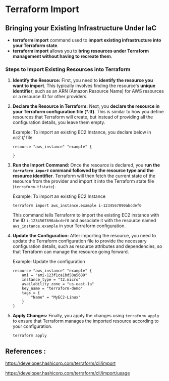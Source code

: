 # Terraform Import

## Bringing your Existing Infrastructure Under IaC

- **terraform import** command used to **import existing infrastructure into your Terraform state**.
- **terraform import** allows you to **bring resources under Terraform management without having to recreate them**.

### Steps to Import Existing Resources into Terraform

1. **Identify the Resource:** First, you need to **identify the resource you want to import**. This typically involves finding the resource's **unique identifier**, such as an ARN (Amazon Resource Name) for AWS resources or a resource ID for other providers.

2. **Declare the Resource in Terraform:** Next, you **declare the resource in your Terraform configuration file (*.tf)**. This is similar to how you define resources that Terraform will create, but instead of providing all the configuration details, you leave them empty.

    Example: To import an existing EC2 Instance, you declare below in *ec2.tf* file

    ```hcl
    resource "aws_instance" "example" {

    }
    ```

3. **Run the Import Command:** Once the resource is declared, you **run the *`terraform import`* command followed by the resource type and the resource identifier**. Terraform will then fetch the current state of the resource from the provider and import it into the Terraform state file (`terraform.tfstate`).

    Example: To import an existing EC2 Instance

    ```hcl
    terraform import aws_instance.example i-1234567890abcdef0

    ```
    This command tells Terraform to import the existing EC2 instance with the ID `i-1234567890abcdef0` and associate it with the resource named `aws_instance.example` in your Terraform configuration.

4. **Update the Configuration:** After importing the resource, you need to update the Terraform configuration file to provide the necessary configuration details, such as resource attributes and dependencies, so that Terraform can manage the resource going forward.

    Example: Update the configuration

    ```hcl
    resource "aws_instance" "example" {
        ami = "ami-123f1ca1bd58a5689"
        instance_type = "t2.micro"
        availability_zone = "us-east-1a"
        key_name = "terraform-demo"
        tags = {
            "Name" = "MyEC2-Linux"
        }
    }
    ```

5. **Apply Changes:** Finally, you apply the changes using `terraform apply` to ensure that Terraform manages the imported resource according to your configuration.

    ```hcl
    terraform apply

    ```

## References : 

https://developer.hashicorp.com/terraform/cli/import

https://developer.hashicorp.com/terraform/cli/import/usage